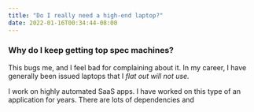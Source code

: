 ```yaml
---
title: "Do I really need a high-end laptop?"
date: 2022-01-16T00:34:44-08:00
---
```


### Why do I keep getting top spec machines?

This bugs me, and I feel bad for complaining about it. In my career, I have generally been issued laptops that I *flat out will not use.* 

I work on highly automated SaaS apps. I have worked on this type of an application for years. There are lots of dependencies and 